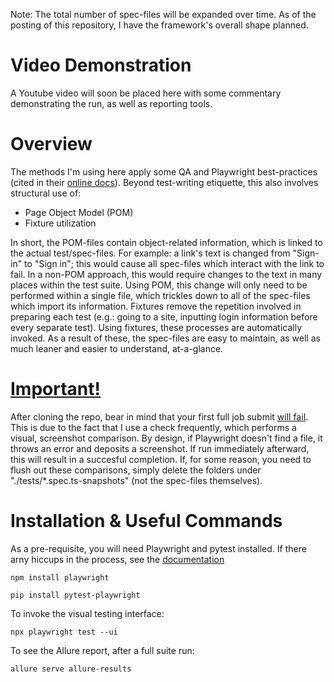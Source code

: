 Note: The total number of spec-files will be expanded over time. As of the posting of this repository, I have the framework's overall shape planned.
# Video Demonstration
A Youtube video will soon be placed here with some commentary demonstrating the run, as well as reporting tools.
# Overview
The methods I'm using here apply some QA and Playwright best-practices (cited in their [online docs](https://playwright.dev/docs/best-practices)). Beyond test-writing etiquette, this also involves structural use of:
- Page Object Model (POM)
- Fixture utilization
  
In short, the POM-files contain object-related information, which is linked to the actual test/spec-files. For example: a link's text is changed from "Sign-in" to "Sign in"; this would cause all spec-files which interact with the link to fail. In a non-POM approach, this would require changes to the text in many places within the test suite. Using POM, this change will only need to be performed within a single file, which trickles down to all of the spec-files which import its information.
Fixtures remove the repetition involved in preparing each test (e.g.: going to a site, inputting login information before every separate test). Using fixtures, these processes are automatically invoked.
As a result of these, the spec-files are easy to maintain, as well as much leaner and easier to understand, at-a-glance.

# <ins>**Important!**</ins>
After cloning the repo, bear in mind that your first full job submit <ins>will fail</ins>. This is due to the fact that I use a check frequently, which performs a visual, screenshot comparison. By design, if Playwright doesn't find a file, it throws an error and deposits a screenshot. If run immediately afterward, this will result in a succesful completion. If, for some reason, you need to flush out these comparisons, simply delete the folders under "./tests/*.spec.ts-snapshots" (not the spec-files themselves).

# Installation & Useful Commands

As a pre-requisite, you will need Playwright and pytest installed. If there arny hiccups in the process, see the [documentation](https://playwright.dev/docs/intro#installing-playwright)
```
npm install playwright
```
```
pip install pytest-playwright
```
To invoke the visual testing interface:
```
npx playwright test --ui
```
To see the Allure report, after a full suite run:
```
allure serve allure-results
```
